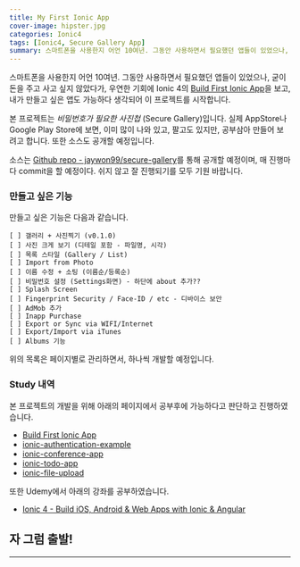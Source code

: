 ```yaml
---
title: My First Ionic App
cover-image: hipster.jpg
categories: Ionic4
tags: [Ionic4, Secure Gallery App]
summary: 스마트폰을 사용한지 어언 10여년. 그동안 사용하면서 필요했던 앱들이 있었으나, 굳이 돈을 주고 사고 싶지 않았다가, 우연한 기회에 Ionic 4의 [Build First Ionic App]을 보고, 내가 만들고 싶은 앱도 가능하다 생각되어 이 프로젝트를 시작합니다.  
---
```


스마트폰을 사용한지 어언 10여년. 그동안 사용하면서 필요했던 앱들이 있었으나, 굳이 돈을 주고 사고 싶지 않았다가, 우연한 기회에 Ionic 4의 [Build First Ionic App](https://ionicframework.com/docs/angular/your-first-app)을 보고, 내가 만들고 싶은 앱도 가능하다 생각되어 이 프로젝트를 시작합니다.

본 프로젝트는 *비밀번호가 필요한 사진첩* (Secure Gallery)입니다. 실제 AppStore나 Google Play Store에 보면, 이미 많이 나와 있고, 팔고도 있지만, 공부삼아 만들어 보려고 합니다. 또한 소스도 공개할 예정입니다.

소스는 [Github repo - jaywon99/secure-gallery](https://github.com/jaywon99/secure-gallery.git)를 통해 공개할 예정이며, 매 진행마다 commit을 할 예정이다. 쉬지 않고 잘 진행되기를 모두 기원 바랍니다.

### 만들고 싶은 기능
만들고 싶은 기능은 다음과 같습니다.

```
[ ] 갤러리 + 사진찍기 (v0.1.0)
[ ] 사진 크게 보기 (디테일 포함 - 파일명, 시각)
[ ] 목록 스타일 (Gallery / List)
[ ] Import from Photo
[ ] 이름 수정 + 소팅 (이름순/등록순)
[ ] 비밀번호 설정 (Settings화면) - 하단에 about 추가??
[ ] Splash Screen
[ ] Fingerprint Security / Face-ID / etc - 디바이스 보안
[ ] AdMob 추가
[ ] Inapp Purchase
[ ] Export or Sync via WIFI/Internet
[ ] Export/Import via iTunes
[ ] Albums 기능
```

위의 목록은 페이지별로 관리하면서, 하나씩 개발할 예정입니다.

### Study 내역

본 프로젝트의 개발을 위해 아래의 페이지에서 공부후에 가능하다고 판단하고 진행하였습니다.

* [Build First Ionic App](https://ionicframework.com/docs/angular/your-first-app)
* [ionic-authentication-example](https://github.com/techiediaries/ionic-authentication-example.git)
* [ionic-conference-app](https://github.com/ionic-team/ionic-conference-app)
* [ionic-todo-app](https://github.com/techiediaries/ionic-todo-app)
* [ionic-file-upload](https://github.com/techiediaries/ionic-file-upload)

또한 Udemy에서 아래의 강좌를 공부하였습니다.

* [Ionic 4 - Build iOS, Android & Web Apps with Ionic & Angular](https://www.udemy.com/ionic-2-the-practical-guide-to-building-ios-android-apps/)

## 자 그럼 출발!

- - -
